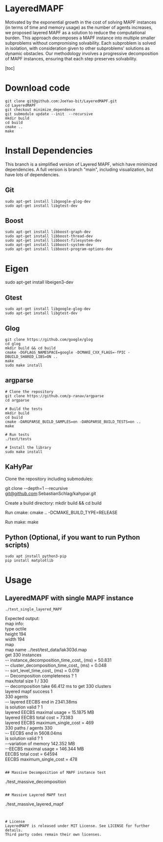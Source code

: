 
# LayeredMAPF

Motivated by the exponential growth in the cost of solving MAPF instances (in terms of time and memory usage) as the number of agents increases, we proposed layered MAPF as a solution to reduce the computational burden. This approach decomposes a MAPF instance into multiple smaller subproblems without compromising solvability. Each subproblem is solved in isolation, with consideration given to other subproblems' solutions as dynamic obstacles. Our methodology involves a progressive decomposition of MAPF instances, ensuring that each step preserves solvability.

[toc]

# Download code
```
git clone git@github.com:JoeYao-bit/LayeredMAPF.git
cd LayeredMAPF
git checkout minimize_dependence
git submodule update --init  --recursive
mkdir build
cd build
cmake ..
make
```


# Install Dependencies
This branch is a simplified version of Layered MAPF, which have minimized dependencies.
A full version is branch "main", including visualization, but have lots of dependencies.

## Git
```
sudo apt-get install libgoogle-glog-dev
sudo apt-get install libgtest-dev
```

## Boost
```
sudo apt-get install libboost-graph-dev
sudo apt-get install libboost-thread-dev
sudo apt-get install libboost-filesystem-dev
sudo apt-get install libboost-system-dev
sudo apt-get install libboost-program-options-dev
```

# Eigen
sudo apt-get install libeigen3-dev

## Gtest

```
sudo apt-get install libgoogle-glog-dev
sudo apt-get install libgtest-dev
```

## Glog
```
git clone https://github.com/google/glog
cd glog
mkdir build && cd build
cmake -DGFLAGS_NAMESPACE=google -DCMAKE_CXX_FLAGS=-fPIC -DBUILD_SHARED_LIBS=ON ..
make
sudo make install
```

## argparse

```
# Clone the repository
git clone https://github.com/p-ranav/argparse
cd argparse

# Build the tests
mkdir build
cd build
cmake -DARGPARSE_BUILD_SAMPLES=on -DARGPARSE_BUILD_TESTS=on ..
make

# Run tests
./test/tests

# Install the library
sudo make install
```
## KaHyPar

Clone the repository including submodules:

git clone --depth=1 --recursive git@github.com:SebastianSchlag/kahypar.git

Create a build directory: mkdir build && cd build

Run cmake: cmake .. -DCMAKE_BUILD_TYPE=RELEASE

Run make: make


## Python (Optional, if you want to run Python scripts)
```
sudo apt install python3-pip
pip install matplotlib
```

# Usage

## LayeredMAPF with single MAPF instance


```
./test_single_layered_MAPF
```
Expected output: \
map info: \
type octile \
height 194 \
width 194 \
map \
 map name ../test/test_data/lak303d.map \
get 330 instances \
-- instance_decomposition_time_cost_ (ms) = 50.831 \
-- cluster_decomposition_time_cost_  (ms) = 0.048 \
-- sort_level_time_cost_             (ms) = 0.019 \
-- Decomposition completeness ? 1 \
 max/total size 1 / 330 \
-- decomposition take 66.412 ms to get 330 clusters  \
 layered mapf success 1 \
330 agents  \
-- layered EECBS end in 2341.38ms \
 is solution valid ? 1 \
layered EECBS maximal usage = 15.1875 MB \
layered EECBS total cost          = 73383 \
layered EECBS maximum_single_cost = 469 \
330 paths  / agents 330 \
-- EECBS end in 5608.04ms \
 is solution valid ? 1 \
--variation of memory 142.352 MB \
--EECBS maximal usage = 146.344 MB \
EECBS total cost          = 64594 \
EECBS maximum_single_cost = 478 
```

## Massive Decomposition of MAPF instance test
```
./test_massive_decomposition
```

## Massive Layered MAPF test
```
./test_massive_layered_mapf
```


# License
LayeredMAPF is released under MIT License. See LICENSE for further details.
Third party codes remain their own licenses.
